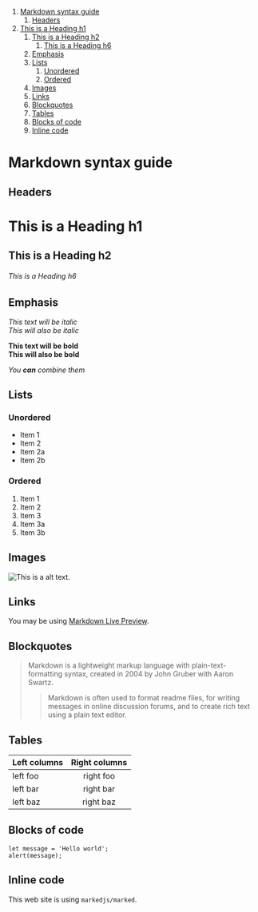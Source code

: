 1. [Markdown syntax guide](#markdown-syntax-guide)
	1. [Headers](#headers)
2. [This is a Heading h1](#this-is-a-heading-h1)
	1. [This is a Heading h2](#this-is-a-heading-h2)
		1. [This is a Heading h6](#this-is-a-heading-h6)
	2. [Emphasis](#emphasis)
	3. [Lists](#lists)
		1. [Unordered](#unordered)
		2. [Ordered](#ordered)
	4. [Images](#images)
	5. [Links](#links)
	6. [Blockquotes](#blockquotes)
	7. [Tables](#tables)
	8. [Blocks of code](#blocks-of-code)
	9. [Inline code](#inline-code)

# Markdown syntax guide

## Headers

# This is a Heading h1
## This is a Heading h2
###### This is a Heading h6

## Emphasis

*This text will be italic*  
_This will also be italic_

**This text will be bold**  
__This will also be bold__

_You **can** combine them_

## Lists

### Unordered

* Item 1
* Item 2
* Item 2a
* Item 2b

### Ordered

1. Item 1
1. Item 2
1. Item 3
1. Item 3a
1. Item 3b

## Images

![This is a alt text.](/image/sample.png "This is a sample image.")

## Links

You may be using [Markdown Live Preview](https://markdownlivepreview.com/).

## Blockquotes

> Markdown is a lightweight markup language with plain-text-formatting syntax, created in 2004 by John Gruber with Aaron Swartz.
>
>> Markdown is often used to format readme files, for writing messages in online discussion forums, and to create rich text using a plain text editor.

## Tables

| Left columns  | Right columns |
| ------------- |:-------------:|
| left foo      | right foo     |
| left bar      | right bar     |
| left baz      | right baz     |

## Blocks of code

```
let message = 'Hello world';
alert(message);
```

## Inline code

This web site is using `markedjs/marked`.